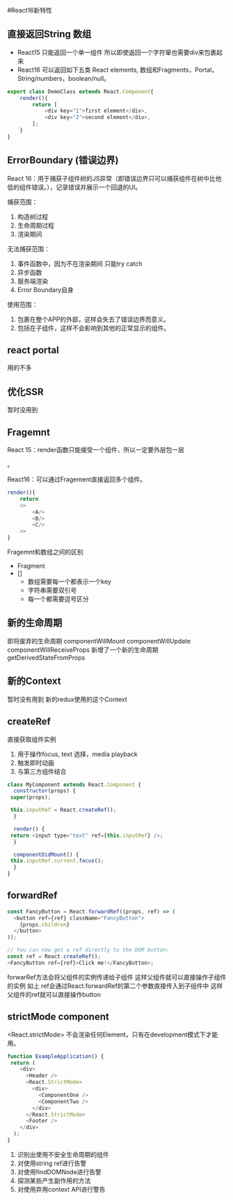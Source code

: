 #React16新特性
## 直接返回String 数组 

- React15 只能返回一个单一组件 所以即使返回一个字符窜也需要div来包裹起来
- React16 可以返回如下五类 React elements, 数组和Fragments，Portal，String/numbers，boolean/null。

```js
export class DemoClass extends React.Component{
    render(){
        return [
            <div key="1">first element</div>,
            <div key="2">second element</div>,
        ];
    }
}
```

## ErrorBoundary (错误边界)
React 16：用于捕获子组件树的JS异常（即错误边界只可以捕获组件在树中比他低的组件错误。），记录错误并展示一个回退的UI。

捕获范围：
1. 构造树过程
2. 生命周期过程
3. 渲染期间

无法捕获范围：
1. 事件函数中，因为不在渲染期间 只能try catch
2. 异步函数
3. 服务端渲染
4. Error Boundary自身

使用范围：
1. 包裹在整个APP的外部，这样会失去了错误边界而意义。
2. 包括在子组件，这样不会影响到其他的正常显示的组件。

## react portal
用的不多

## 优化SSR
暂时没用到

## Fragemnt

React 15：render函数只能接受一个组件，所以一定要外层包一层<div>。

React16：可以通过Fragement直接返回多个组件。

```js
render(){
    return 
    <>
        <A/>
        <B/>
        <C/>
    <>
}
```
Fragemnt和数组之间的区别

- Fragment
- []
  - 数组需要每一个都表示一个key
  - 字符串需要双引号
  - 每一个都需要逗号区分

## 新的生命周期
即将废弃的生命周期  componentWillMount componentWillUpdate componentWillReceiveProps
新增了一个新的生命周期 getDerivedStateFromProps

## 新的Context
暂时没有用到  新的redux使用的这个Context

## createRef
直接获取组件实例
1. 用于操作focus, text 选择，media playback
2. 触发即时动画
3. 与第三方组件结合

```js
class MyComponent extends React.Component {
  constructor(props) {
 super(props);

 this.inputRef = React.createRef();
  }

  render() {
 return <input type="text" ref={this.inputRef} />;
  }

  componentDidMount() {
 this.inputRef.current.focus();
  }
}

```

## forwardRef
```js
const FancyButton = React.forwardRef((props, ref) => (
  <button ref={ref} className="FancyButton">
    {props.children}
  </button>
));

// You can now get a ref directly to the DOM button:
const ref = React.createRef();
<FancyButton ref={ref}>Click me!</FancyButton>;
```
forwarRef方法会将父组件的实例传递给子组件 这样父组件就可以直接操作子组件的实例
如上  ref会通过React.forwardRef的第二个参数直接传入到子组件中 这样父组件的ref就可以直接操作button

## strictMode component
<React.strictMode> 不会渲染任何Element，只有在development模式下才能用。

```js
function ExampleApplication() {
 return (
    <div>
      <Header />
      <React.StrictMode>
        <div>
          <ComponentOne />
          <ComponentTwo />
        </div>
      </React.StrictMode>
      <Footer />
    </div>
  );
}
```

1. 识别出使用不安全生命周期的组件
2. 对使用string ref进行告警
3. 对使用findDOMNode进行告警
4. 探测某些产生副作用的方法
5. 对使用弃用context API进行警告










